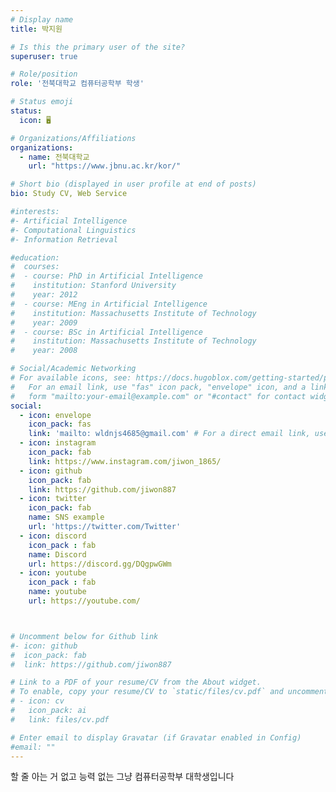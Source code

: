 ```yaml
---
# Display name
title: 박지원

# Is this the primary user of the site?
superuser: true

# Role/position
role: '전북대학교 컴퓨터공학부 학생' 

# Status emoji
status:
  icon: 🖥️

# Organizations/Affiliations
organizations: 
  - name: 전북대학교
    url: "https://www.jbnu.ac.kr/kor/"

# Short bio (displayed in user profile at end of posts)
bio: Study CV, Web Service

#interests:
#- Artificial Intelligence
#- Computational Linguistics
#- Information Retrieval

#education:
#  courses:
#  - course: PhD in Artificial Intelligence
#    institution: Stanford University
#    year: 2012
#  - course: MEng in Artificial Intelligence
#    institution: Massachusetts Institute of Technology
#    year: 2009
#  - course: BSc in Artificial Intelligence
#    institution: Massachusetts Institute of Technology
#    year: 2008

# Social/Academic Networking
# For available icons, see: https://docs.hugoblox.com/getting-started/page-builder/#icons
#   For an email link, use "fas" icon pack, "envelope" icon, and a link in the
#   form "mailto:your-email@example.com" or "#contact" for contact widget.
social:
  - icon: envelope
    icon_pack: fas
    link: 'mailto: wldnjs4685@gmail.com' # For a direct email link, use "mailto:test@example.org".
  - icon: instagram
    icon_pack: fab
    link: https://www.instagram.com/jiwon_1865/
  - icon: github
    icon_pack: fab
    link: https://github.com/jiwon887 
  - icon: twitter
    icon_pack: fab
    name: SNS example
    url: 'https://twitter.com/Twitter'
  - icon: discord
    icon_pack : fab
    name: Discord
    url: https://discord.gg/DQgpwGWm
  - icon: youtube
    icon_pack : fab
    name: youtube
    url: https://youtube.com/



# Uncomment below for Github link
#- icon: github
#  icon_pack: fab
#  link: https://github.com/jiwon887

# Link to a PDF of your resume/CV from the About widget.
# To enable, copy your resume/CV to `static/files/cv.pdf` and uncomment the lines below.
# - icon: cv
#   icon_pack: ai
#   link: files/cv.pdf

# Enter email to display Gravatar (if Gravatar enabled in Config)
#email: ""
---
```



할 줄 아는 거 없고 능력 없는 그냥 컴퓨터공학부 대학생입니다
